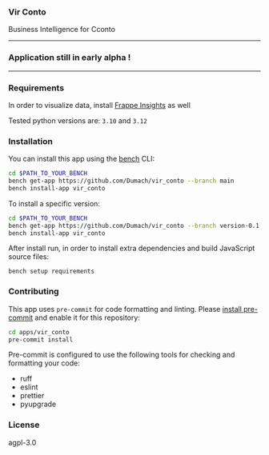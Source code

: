 ### Vir Conto

Business Intelligence for Cconto

---------------------
### Application still in early alpha !
---------------------

### Requirements

In order to visualize data, install [Frappe Insights](https://github.com/frappe/insights) as well

Tested python versions are: `3.10` and `3.12`

### Installation

You can install this app using the [bench](https://github.com/frappe/bench) CLI:

```bash
cd $PATH_TO_YOUR_BENCH
bench get-app https://github.com/Dumach/vir_conto --branch main
bench install-app vir_conto
```

To install a specific version:

```bash
cd $PATH_TO_YOUR_BENCH
bench get-app https://github.com/Dumach/vir_conto --branch version-0.1.0
bench install-app vir_conto
```

After install run, in order to install extra dependencies and build JavaScript source files:
```
bench setup requirements
```

### Contributing

This app uses `pre-commit` for code formatting and linting. Please [install pre-commit](https://pre-commit.com/#installation) and enable it for this repository:

```bash
cd apps/vir_conto
pre-commit install
```

Pre-commit is configured to use the following tools for checking and formatting your code:

- ruff
- eslint
- prettier
- pyupgrade


### License

agpl-3.0
